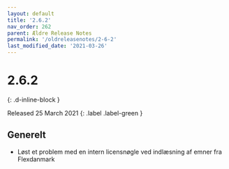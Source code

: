 ```yaml
---
layout: default
title: '2.6.2'
nav_order: 262
parent: Ældre Release Notes
permalink: '/oldreleasenotes/2-6-2'
last_modified_date: '2021-03-26'
---
```


# 2.6.2
{: .d-inline-block }

Released 25 March 2021
{: .label .label-green }

## Generelt
- Løst et problem med en intern licensnøgle ved indlæsning af emner fra Flexdanmark
